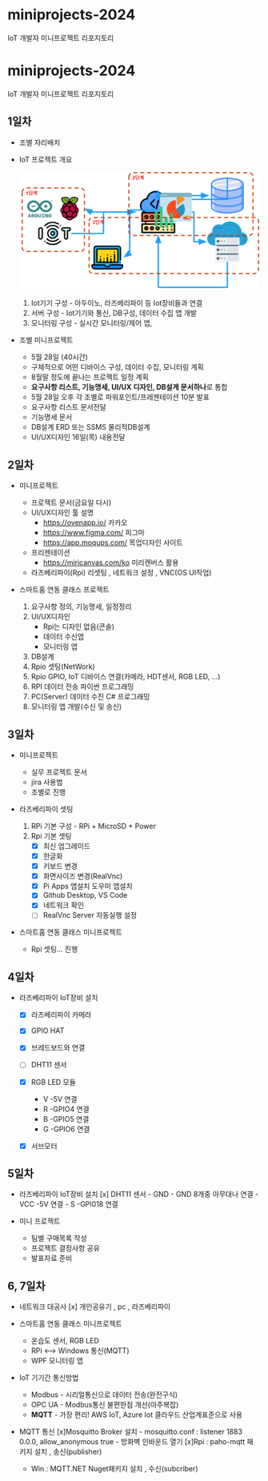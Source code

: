 # miniprojects-2024
IoT 개발자 미니프로젝트 리포지토리

# miniprojects-2024
IoT 개발자 미니프로젝트 리포지토리

## 1일차
- 조별 자리배치
- IoT 프로젝트 개요

    ![IoT프로젝트](https://raw.githubusercontent.com/leekminxx/miniprojects-2024/main/mp001.png)

	1. Iot기기 구성 - 아두이노, 라즈베리파이 등 Iot장비들과 연결
	2. 서버 구성 - Iot기기와 통신,  DB구성, 데이터 수집 앱 개발
	3. 모니터링 구성 - 실시간 모니터링/제어 앱, 

- 조별 미니프로젝트
    - 5월 28일 (40시간)
    - 구체적으로 어떤 디바이스 구성, 데이터 수집, 모니터링 계획
    - 8월말 정도에 끝나는 프로젝트 일정 계획
    - **요구사항 리스트, 기능명세, UI/UX 디자인, DB설계 문서하나**로 통합
    - 5월 28일 오후 각 조별로 파워포인트/프레젠테이션 10분 발표
    - 요구사항 리스트 문서전달
    - 기능명세 문서
    - DB설계 ERD 또는 SSMS 물리적DB설계 
    - UI/UX디자인 16일(목) 내용전달
	
## 2일차
- 미니프로젝트
	- 프로젝트 문서(금요일 다시)
	- UI/UX디자인 툴 설명
		- https://ovenapp.io/ 카카오
		- https://www.figma.com/ 피그마
		- https://app.moqups.com/ 목업디자인 사이트
	- 프리젠테이션
		- https://miricanvas.com/ko 미리캔버스 활용
	- 라즈베리파이(Rpi) 리셋팅 , 네트워크 설정 , VNC(OS UI작업)
	
- 스마트홈 연동 클래스 프로젝트
	1. 요구사항 정의, 기능명세, 일정정리
	2. UI/UX디자인
		- Rpi는 디자인 없음(콘솔)
		- 데이터 수신앱
		- 모니터링 앱
	3. DB설계
	4. Rpio 셋팅(NetWork)
	5. Rpio GPIO, IoT 디바이스 연결(카메라, HDT센서, RGB LED, ...)
	6. RPI 데이터 전송 파이썬 프로그래밍
	7. PC(Server) 데이터 수진 C# 프로그래밍
	8. 모니터링 앱 개발(수신 및 송신)
	
## 3일차
- 미니프로젝트
	- 실무 프로젝트 문서
	- jira 사용법
	- 조별로 진행
	
- 라즈베리파이 셋팅
	1. RPi 기본 구성 - RPi + MicroSD + Power
	2. Rpi 기본 셋팅
		- [x] 최신 업그레이드
		- [x] 한글화 
		- [x] 키보드 변경
		- [x] 화면사이즈 변경(RealVnc)
		- [x] Pi Apps 앱설치 도우미 앱설치
		- [x] Github Desktop, VS Code
		- [x] 네트워크 확인
		- [ ] RealVnc Server 자동실행 설정
	
- 스마트홈 연동 클래스 미니프로젝트
	- Rpi 셋팅... 진행
	
## 4일차
- 라즈베리파이 IoT장비 설치
	- [x] 라즈베리파이 카메라
	- [x] GPIO HAT
	- [x] 브레드보드와 연결
	- [ ] DHT11 센서
	- [x] RGB LED 모듈
		- V -5V 연결
		- R -GPIO4 연결
		- B -GPIO5 연결
		- G -GPIO6 연결
	
	- [x] 서브모터

## 5일차
- 라즈베리파이 IoT장비 설치
	[x] DHT11 센서
		- GND - GND 8개중 아무대나 연결
		- VCC -5V 연결
		- S -GPI018 연결

- 미니 프로젝트
	- 팀별 구매목록 작성
	- 프로젝트 결정사항 공유
	- 발표자료 준비

## 6, 7일차
- 네트워크 대공사
	[x] 개인공유기 , pc , 라즈베리파이

- 스마트홈 연동 클래스 미니프로젝트
	- 온습도 센서, RGB LED
	- RPi <--> Windows 통신(MQTT)
	- WPF 모니터링 앱

- IoT 기기간 통신방법
	- Modbus - 시리얼통신으로 데이터 전송(완전구식)
	- OPC UA - Modbus통신 불편한점 개선(아주복잡)
	- **MQTT** - 가장 편리! AWS IoT, Azure Iot 클라우드 산업계표준으로 사용

- MQTT 통신
	[x]Mosquitto Broker 설치
		- mosquitto.conf : listener 1883 0.0.0, allow_anonymous true
		- 방화벽 인바운드 열기
	[x]Rpi : paho-mqtt 패키지 설치 , 송신(publisher)
	- Win : MQTT.NET Nuget패키지 설치 , 수신(subcriber) 
	